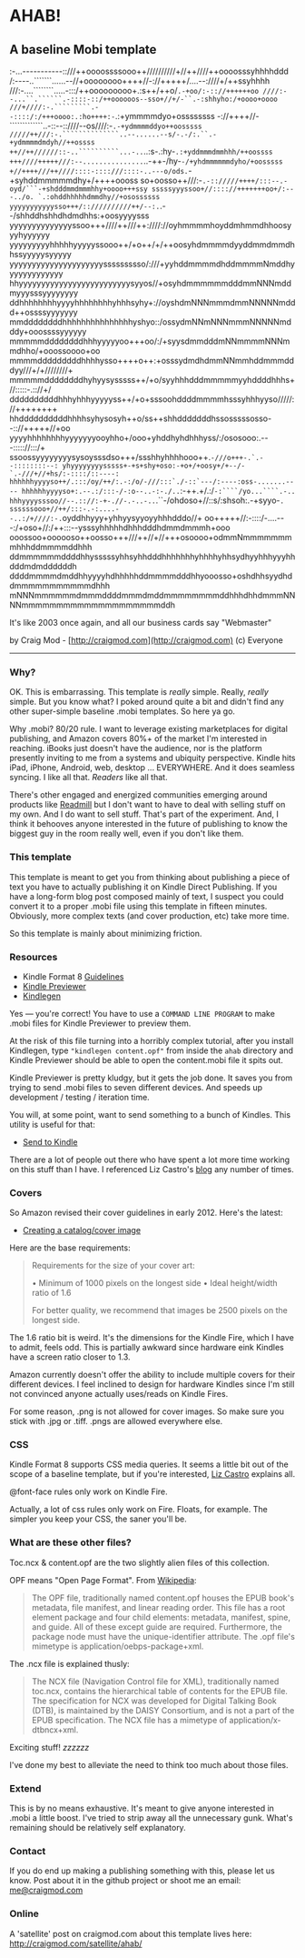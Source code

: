 
AHAB!    
=====
                                  
A baseline Mobi template
------------------------

:-...-----------::///++oooossssooo++//////////+//++////++oooosssyhhhhddd
/:----..```````......--//+oooooooo++++//-://+++++/....--:////+/++ssyhhhh
///:-....````````.....-:::/++ooooooooo+.:s++/++o/```.-+oo/:-:://++++++oo
////:--...``.``````.-::::-::/++oooooos--sso+//+/-``.-:shhyho:/+oooo+oooo
///+////:-.`````````.--::::/:/+++oooo:.:ho++++:-```.:+ymmmmdyo+ossssssss
-://++++//-`````````````..-::--::////--os////:-```.-+ydmmmmddyo++oosssss
/////++///:-.``````````````..--......--s/-.-/:.``.-+ydmmmmdmdyh//++ossss
++//++//////::-..``````````...-..```..:s-.:hy-``.:+yddmmmdmmhhh/++oossss
+++////+++++///:--...............``..-++-/hy-``-/+yhdmmmmmmdyho/+oosssss
+//++++///++////::::-::::///::::-..---o/ods.``-+syhddmmmmmdhy+/++++oooss
so+oosso++///:-``.-:://///++++/:::--.-oyd/```-+shdddmmdmmmhhy+oooo+++ssy
sssssyyyssoo+//:::://+++++++oo+/:---../o. `.:ohddhhhhhdmmdhy//+osossssss
yyyyyyyyyyysso+++/:://////////++/--:.``.--/shhddhshhdhdmdhhs:+oosyyyysss
yyyyyyyyyyyyyyssoo+++////++///++:////://oyhmmmmhoyddmhmmdhhoosyyyhyyyyyy
yyyyyyyyyhhhhhyyyyyssooo++/+o++/+/++oosyhdmmmmdyyddmmdmmdhhssyyyyysyyyyy
yyyyyyyyyyyyyyyyyyyyyssssssssso/:///+yyhddmmmmdhddmmmmNmddhyyyyyyyyyyyyy
hhyyyyyyyyyyyyyyyyyyyyyyyyysyyos//+osyhdmmmmmmdddmmNNNmddmyyysssyyyyyyyy
ddhhhhhhhhyyyyhhhhhhhhyhhhsyhy+://oyshdmNNNmmmdmmNNNNNmddd++ossssyyyyyyy
mmddddddddhhhhhhhhhhhhhhhyshyo::/ossydmNNmNNNmmmNNNNNmdddy+ooossssyyyyyy
mmmmmddddddddhhhyyyyyoo+++oo/:/+syysdmmdddmNNmmmmNNNmmdhho/+ooossoooo+oo
mmmmdddddddddhhhhysso++++o++:+osssydmdhdmmNNmmhddmmmdddyy///+/+////////+
mmmmmddddddddhyhyysysssss++/+o/syyhhhdddmmmmmyyhddddhhhs+//:::::-.:://+/
ddddddddddhhhyhhhyyyyyss++/+o+sssoohddddmmmmhsssyhhhyyso/////://++++++++
hhddddddddddhhhhsyhysosyh++o/ss++shhdddddddhssosssssosso--:://+++++//+oo
yyyyhhhhhhhhyyyyyyyooyhho+/ooo+yhddhyhdhhhyss/:/ososooo:.---::::://:::/+
ssoossyyyyyyyysysoysssdso+++/ssshhyhhhhooo++.``-///o+++-.`.--::::::::--:
yhyyyyyyyysssss+-+s+shy+oso:-+o+/+oosy+/+--/-`.-///+//+hs/:-::::/::----:
hhhhhhyyyyso++/.:::/oy/++/:.-:/o/-///:::`./-::`---/:----:oss-.......----
hhhhhhyyyyso+:.--.:/:::-/-:o--..-:-./..``:-++.+/.:/`-:````/yo...````.-..
hhhyyyysssoo//--.:://:-+-.//-.-..-..`.``-/ohdoso+//::s/:shsoh:.-+syyo-`.
ssssssooo+//++/:::-.-:....--..:/+////:-.`oyddhhyyy+yhhyysyyoyyhhhdddo//+
oo+++++//:-::::/-....---:/+oso+//:/++:::--ysssyhhhhhdhhhdddhdmmdmmmh+ooo
ooossoo+oooooso++oosso+++///++//+//+++osoooo+odmmNmmmmmmmmhhhddmmmmddhhh
ddmmmmmmddddhhysssssyhhsyhhdddhhhhhhhyhhhhyhhsydhyyhhhyyyhhdddmdmddddddh
ddddmmmmdmddhhyyyyhdhhhhhddmmmmdddhhyooosso+oshdhhsyydhddmmmmmmmmmmmdhhh
mNNNmmmmmmdmmmddddmmmdmddmmmmmmmmddhhhdhhdmmmNNNNmmmmmmmmmmmmmmmmmmmmddh


It's like 2003 once again, 
and all our business cards say "Webmaster"

by Craig Mod - [http://craigmod.com](http://craigmod.com)
(c) Everyone

------------------------------------------------------------------------  

### Why? ###

OK. This is embarrassing. This template is *really* simple. Really, *really*
simple. But you know what? I poked around quite a bit and didn't find any 
other super-simple baseline .mobi templates. So here ya go. 

Why .mobi? 80/20 rule. I want to leverage existing marketplaces for digital 
publishing, and Amazon covers 80%+ of the market I'm interested in reaching. 
iBooks just doesn't have the audience, nor is the platform presently 
inviting to me from a systems and ubiquity perspective. Kindle hits iPad, 
iPhone, Android, web, desktop ... EVERYWHERE. And it does seamless syncing. 
I like all that. *Readers* like all that. 

There's other engaged and energized communities emerging around products like
[Readmill](http://readmill.com/) but I don't want to have to deal with 
selling stuff on my own. And I do want to sell stuff. That's part of the 
experiment. And, I think it behooves anyone interested in the future of 
publishing to know the biggest guy in the room really well, even if you 
don't like them. 


### This template ###

This template is meant to get you from thinking about publishing a piece of 
text you have to actually publishing it on Kindle Direct Publishing. If you 
have a long-form blog post composed mainly of text, I suspect you could 
convert it to a proper .mobi file using this template in fifteen minutes. 
Obviously, more complex texts (and cover production, etc) take more time. 

So this template is mainly about minimizing friction. 


### Resources ###

- Kindle Format 8 [Guidelines](http://www.amazon.com/gp/feature.html?docId=1000729511)
- [Kindle Previewer](http://www.amazon.com/gp/feature.html?ie=UTF8&docId=1000765261)
- [Kindlegen](http://www.amazon.com/gp/feature.html?ie=UTF8&docId=1000765211)

Yes — you're correct! You have to use a `COMMAND LINE PROGRAM` to make .mobi 
files for Kindle Previewer to preview them. 

At the risk of this file turning into a horribly complex tutorial, after you
install Kindlegen, type `"kindlegen content.opf"` from inside the `ahab` directory
and Kindle Previewer should be able to open the content.mobi file it spits out. 

Kindle Previewer is pretty kludgy, but it gets the job done. It saves you from 
trying to send .mobi files to seven different devices. And speeds up development / 
testing / iteration time. 

You will, at some point, want to send something to a bunch of Kindles. This 
utility is useful for that:

- [Send to Kindle](http://www.amazon.com/gp/feature.html/?docId=1000778781)


There are a lot of people out there who have spent a lot more time working on
this stuff than I have. I referenced Liz Castro's [blog](http://www.pigsgourdsandwikis.com/)
any number of times. 


### Covers ###

So Amazon revised their cover guidelines in early 2012. Here's the latest:
- [Creating a catalog/cover image](https://kdp.amazon.com/self-publishing/help?topicId=A2J0TRG6OPX0VM)

Here are the base requirements:

> Requirements for the size of your cover art: 
>
> • Minimum of 1000 pixels on the longest side 
> • Ideal height/width ratio of 1.6 
> 
> For better quality, we recommend that images be 2500 pixels on the longest side. 

The 1.6 ratio bit is weird. It's the dimensions for the Kindle Fire, which I 
have to admit, feels odd. This is partially awkward since hardware eink Kindles have
a screen ratio closer to 1.3. 

Amazon currently doesn't offer the ability to include multiple covers for their
different devices. I feel inclined to design for hardware Kindles since I'm 
still not convinced anyone actually uses/reads on Kindle Fires. 

For some reason, .png is not allowed for cover images. So make sure you stick with 
.jpg or .tiff. .pngs are allowed everywhere else. 


### CSS ###

Kindle Format 8 supports CSS media queries. It seems a little bit out of the
scope of a baseline template, but if you're interested, [Liz Castro](http://www.pigsgourdsandwikis.com/2012/01/media-queries-for-formatting-poetry-on.html)
explains all. 

@font-face rules only work on Kindle Fire.

Actually, a lot of css rules only work on Fire. Floats, for example. The simpler
you keep your CSS, the saner you'll be. 


### What are these other files? ###

Toc.ncx & content.opf are the two slightly alien files of this collection.

OPF means "Open Page Format". From [Wikipedia](http://en.wikipedia.org/wiki/EPUB#Open_Packaging_Format_2.0.1):

> The OPF file, traditionally named content.opf houses the EPUB book's 
> metadata, file manifest, and linear reading order. This file has a 
> root element package and four child elements: metadata, manifest, 
> spine, and guide. All of these except guide are required. Furthermore, 
> the package node must have the unique-identifier attribute. The .opf 
> file's mimetype is application/oebps-package+xml.

The .ncx file is explained thusly: 

> The NCX file (Navigation Control file for XML), traditionally named toc.ncx, 
> contains the hierarchical table of contents for the EPUB file. The specification 
> for NCX was developed for Digital Talking Book (DTB), is maintained by the DAISY 
> Consortium, and is not a part of the EPUB specification. The NCX file has a 
> mimetype of application/x-dtbncx+xml.

Exciting stuff! *zzzzzz*

I've done my best to alleviate the need to think too much about those files.


### Extend ###

This is by no means exhaustive. It's meant to give anyone interested in .mobi a
little boost. I've tried to strip away all the unnecessary gunk. What's remaining
should be relatively self explanatory. 


### Contact ###

If you do end up making a publishing something with this, please let us know. 
Post about it in the github project or shoot me an email: me@craigmod.com


### Online ###

A 'satellite' post on craigmod.com about this template lives here:
http://craigmod.com/satellite/ahab/







